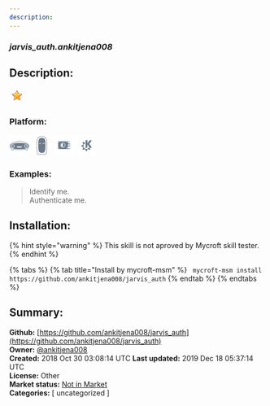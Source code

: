 ```yaml
---
description: 
---
```


### _jarvis_auth.ankitjena008_  
## Description:  
  
![](../.gitbook/assets/star.png)  
### Platform:  
 ![Mark I](../.gitbook/assets/mark-1-icon.png)  ![Mark II](../.gitbook/assets/mark-2-icon.png)  ![Picroft](../.gitbook/assets/picroft-icon.png)  ![plasmoid](../.gitbook/assets/kde.png)   
### Examples:  
> Identify me.  
> Authenticate me.  
  
## Installation:  
{% hint style="warning" %}
This skill is not aproved by Mycroft skill tester.
{% endhint %}
    
{% tabs %}
{% tab title="Install by mycroft-msm" %}
``` mycroft-msm install https://github.com/ankitjena008/jarvis_auth```
{% endtab %}
  {% endtabs %}
    
## Summary:  
**Github:** [https://github.com/ankitjena008/jarvis_auth](https://github.com/ankitjena008/jarvis_auth)  
**Owner:** [@ankitjena008](https://github.com/ankitjena008)  
**Created:** 2018 Oct 30 03:08:14 UTC  **Last updated:** 2019 Dec 18 05:37:14 UTC  
**License:** Other  
**Market status:** [Not in Market](https://market.mycroft.ai/skill/)  
**Categories:** [ uncategorized ]   

